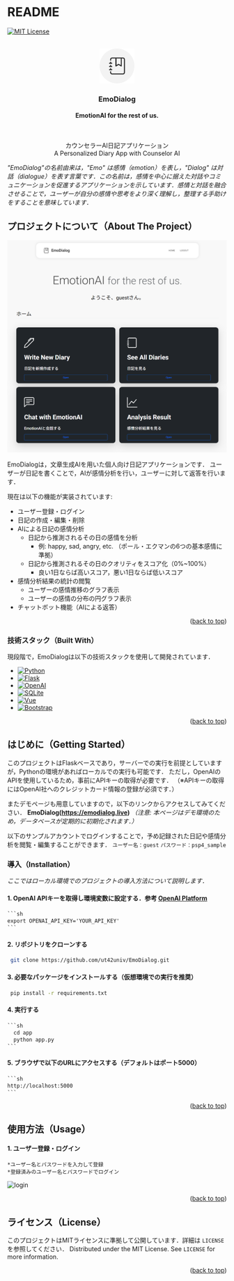 # README

<!-- Improved compatibility of back to top link: See: https://github.com/othneildrew/Best-README-Template/pull/73 -->
<a id="readme-top"></a>
<!--
*** Thanks for checking out the Best-README-Template. If you have a suggestion
*** that would make this better, please fork the repo and create a pull request
*** or simply open an issue with the tag "enhancement".
*** Don't forget to give the project a star!
*** Thanks again! Now go create something AMAZING! :D
-->



<!-- PROJECT SHIELDS -->
<!--
*** I'm using markdown "reference style" links for readability.
*** Reference links are enclosed in brackets [ ] instead of parentheses ( ).
*** See the bottom of this document for the declaration of the reference variables
*** for contributors-url, forks-url, etc. This is an optional, concise syntax you may use.
*** https://www.markdownguide.org/basic-syntax/#reference-style-links
-->

[![MIT License][license-shield]][license-url]


<!-- PROJECT LOGO -->
<br />
<div align="center">
  <a href="https://emodialog.live">
    <img src="images/logo.png" alt="Logo" width="80" height="80">
  </a>

  <h3 align="center">EmoDialog</h3>
  <h4 align="center">EmotionAI for the rest of us.</h4> 
  <br />
  <p align="center">
    カウンセラーAI日記アプリケーション
    <br />
    A Personalized Diary App with Counselor AI
  </p>
</div>

_"EmoDialog"の名前由来は，"Emo" は感情（emotion）を表し，"Dialog" は対話（dialogue）を表す言葉です．この名前は，感情を中心に据えた対話やコミュニケーションを促進するアプリケーションを示しています．感情と対話を融合させることで，ユーザーが自分の感情や思考をより深く理解し，整理する手助けをすることを意味しています．_

<!-- ABOUT THE PROJECT -->
## プロジェクトについて（About The Project）

[![Product Name Screen Shot][product-screenshot]](https://emodialog.live)

EmoDialogは，文章生成AIを用いた個人向け日記アプリケーションです．
ユーザーが日記を書くことで，AIが感情分析を行い，ユーザーに対して返答を行います．

現在は以下の機能が実装されています:
* ユーザー登録・ログイン
* 日記の作成・編集・削除
* AIによる日記の感情分析
  * 日記から推測されるその日の感情を分析
    * 例: happy, sad, angry, etc. （ポール・エクマンの6つの基本感情に準拠）
  * 日記から推測されるその日のクオリティをスコア化（0%~100%）
    * 良い1日ならば高いスコア，悪い1日ならば低いスコア
* 感情分析結果の統計の閲覧
  * ユーザーの感情推移のグラフ表示
  * ユーザーの感情の分布の円グラフ表示
* チャットボット機能（AIによる返答）



<p align="right">(<a href="#readme-top">back to top</a>)</p>



### 技術スタック（Built With）

現段階で，EmoDialogは以下の技術スタックを使用して開発されています．

* [![Python][Python.org]][Python-url]
* [![Flask][Flask.palletsprojects]][Flask-url]
* [![OpenAI][openai.com]][openai-url]
* [![SQLite][sqllite]][sqllite-url]
* [![Vue][Vue.js]][Vue-url]
* [![Bootstrap][Bootstrap.com]][Bootstrap-url]
<p align="right">(<a href="#readme-top">back to top</a>)</p>



<!-- GETTING STARTED -->
## はじめに（Getting Started）

このプロジェクトはFlaskベースであり，サーバーでの実行を前提としていますが，Pythonの環境があればローカルでの実行も可能です．
ただし，OpenAIのAPIを使用しているため，事前にAPIキーの取得が必要です．
（※APIキーの取得にはOpenAI社へのクレジットカード情報の登録が必須です．）

またデモページも用意していますので，以下のリンクからアクセスしてみてください．
**EmoDialog(https://emodialog.live)**
_（注意: 本ページはデモ環境のため，データベースが定期的に初期化されます．）_

以下のサンプルアカウントでログインすることで，予め記録された日記や感情分析を閲覧・編集することができます．
`ユーザー名：guest`
`パスワード：psp4_sample`

### 導入（Installation）

_ここではローカル環境でのプロジェクトの導入方法について説明します．_

#### 1. OpenAI APIキーを取得し環境変数に設定する．参考 [OpenAI Platform](https://platform.openai.com)
    ```sh
    export OPENAI_API_KEY='YOUR_API_KEY'
    ```
#### 2. リポジトリをクローンする
   ```sh
    git clone https://github.com/ut42univ/EmoDialog.git
   ```
#### 3. 必要なパッケージをインストールする（仮想環境での実行を推奨）
   ```sh
    pip install -r requirements.txt
   ```
#### 4. 実行する
    ```sh
      cd app
      python app.py
    ```
#### 5. ブラウザで以下のURLにアクセスする（デフォルトはポート5000）
    ```sh
    http://localhost:5000
    ```

<p align="right">(<a href="#readme-top">back to top</a>)</p>



<!-- USAGE EXAMPLES -->
## 使用方法（Usage）

#### 1. ユーザー登録・ログイン
  ```
  *ユーザー名とパスワードを入力して登録
  *登録済みのユーザー名とパスワードでログイン
  ```
  ![login](https://github.com/user-attachments/assets/c3435619-9870-4cf8-b768-c7ba204b2608)


<p align="right">(<a href="#readme-top">back to top</a>)</p>

<!-- LICENSE -->
## ライセンス（License）

このプロジェクトはMITライセンスに準拠して公開しています．詳細は `LICENSE` を参照してください．
Distributed under the MIT License. See `LICENSE` for more information.

<p align="right">(<a href="#readme-top">back to top</a>)</p>



<!-- MARKDOWN LINKS & IMAGES -->
<!-- https://www.markdownguide.org/basic-syntax/#reference-style-links -->
[contributors-shield]: https://img.shields.io/github/contributors/othneildrew/Best-README-Template.svg?style=for-the-badge
[contributors-url]: https://github.com/othneildrew/Best-README-Template/graphs/contributors
[forks-shield]: https://img.shields.io/github/forks/othneildrew/Best-README-Template.svg?style=for-the-badge
[forks-url]: https://github.com/othneildrew/Best-README-Template/network/members
[stars-shield]: https://img.shields.io/github/stars/othneildrew/Best-README-Template.svg?style=for-the-badge
[stars-url]: https://github.com/othneildrew/Best-README-Template/stargazers
[issues-shield]: https://img.shields.io/github/issues/othneildrew/Best-README-Template.svg?style=for-the-badge
[issues-url]: https://github.com/othneildrew/Best-README-Template/issues
[license-shield]: https://img.shields.io/github/license/othneildrew/Best-README-Template.svg?style=for-the-badge
[license-url]: https://github.com/ut42univ/EmoDialog/blob/main/LICENSE
[linkedin-shield]: https://img.shields.io/badge/-LinkedIn-black.svg?style=for-the-badge&logo=linkedin&colorB=555
[linkedin-url]: https://linkedin.com/in/othneildrew
[product-screenshot]: images/screenshot.png
[Next.js]: https://img.shields.io/badge/next.js-000000?style=for-the-badge&logo=nextdotjs&logoColor=white
[Next-url]: https://nextjs.org/
[React.js]: https://img.shields.io/badge/React-20232A?style=for-the-badge&logo=react&logoColor=61DAFB
[React-url]: https://reactjs.org/
[Vue.js]: https://img.shields.io/badge/Vue.js-35495E?style=for-the-badge&logo=vuedotjs&logoColor=4FC08D
[Vue-url]: https://vuejs.org/
[Angular.io]: https://img.shields.io/badge/Angular-DD0031?style=for-the-badge&logo=angular&logoColor=white
[Angular-url]: https://angular.io/
[Svelte.dev]: https://img.shields.io/badge/Svelte-4A4A55?style=for-the-badge&logo=svelte&logoColor=FF3E00
[Svelte-url]: https://svelte.dev/
[Laravel.com]: https://img.shields.io/badge/Laravel-FF2D20?style=for-the-badge&logo=laravel&logoColor=white
[Laravel-url]: https://laravel.com
[Bootstrap.com]: https://img.shields.io/badge/Bootstrap-563D7C?style=for-the-badge&logo=bootstrap&logoColor=white
[Bootstrap-url]: https://getbootstrap.com
[JQuery.com]: https://img.shields.io/badge/jQuery-0769AD?style=for-the-badge&logo=jquery&logoColor=white
[JQuery-url]: https://jquery.com 
[Python.org]: https://img.shields.io/badge/Python-3776AB?style=for-the-badge&logo=python&logoColor=white
[Python-url]: https://www.python.org/
[Flask.palletsprojects]: https://img.shields.io/badge/Flask-000000?style=for-the-badge&logo=flask&logoColor=white
[Flask-url]: https://flask.palletsprojects.com/
[sqllite]: https://img.shields.io/badge/SQLite-07405E?style=for-the-badge&logo=sqlite&logoColor=white
[sqllite-url]: https://www.sqlite.org/index.html
[openai.com]: https://img.shields.io/badge/OpenAI-F2F2F2?style=for-the-badge&logo=openai&logoColor=black
[openai-url]: https://www.openai.com/
[Heroku.com]: https://img.shields.io/badge/Heroku-430098?style=for-the-badge&logo=heroku&logoColor=white
[Heroku-url]: https://www.heroku.com/
[Google Cloud]: https://img.shields.io/badge/Google_Cloud-4285F4?style=for-the-badge&logo=google-cloud&logoColor=white
[Google Cloud-url]: https://cloud.google.com/
[matplotlib]: https://img.shields.io/badge/Matplotlib-3776AB?style=for-the-badge&logo=python&logoColor=white
[matplotlib-url]: https://matplotlib.org/